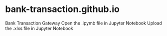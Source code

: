# bank-transaction.github.io
Bank Transaction Gateway
Open the .ipymb file in Jupyter Notebook
Upload the .xlxs file in Jupyter Notebook
